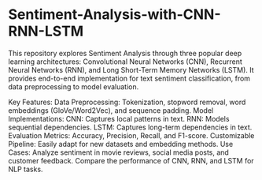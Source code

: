 # Sentiment-Analysis-with-CNN-RNN-LSTM
This repository explores Sentiment Analysis through three popular deep learning architectures: Convolutional Neural Networks (CNN), Recurrent Neural Networks (RNN), and Long Short-Term Memory Networks (LSTM). It provides end-to-end implementation for text sentiment classification, from data preprocessing to model evaluation.

Key Features:
Data Preprocessing: Tokenization, stopword removal, word embeddings (GloVe/Word2Vec), and sequence padding.
Model Implementations:
CNN: Captures local patterns in text.
RNN: Models sequential dependencies.
LSTM: Captures long-term dependencies in text.
Evaluation Metrics: Accuracy, Precision, Recall, and F1-score.
Customizable Pipeline: Easily adapt for new datasets and embedding methods.
Use Cases:
Analyze sentiment in movie reviews, social media posts, and customer feedback.
Compare the performance of CNN, RNN, and LSTM for NLP tasks.

